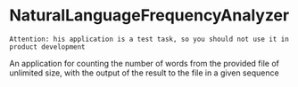 # NaturalLanguageFrequencyAnalyzer

`Attention: his application is a test task, so you should not use it in product development`

An application for counting the number of words from the provided file of unlimited size, with the output of the result to the file in a given sequence
